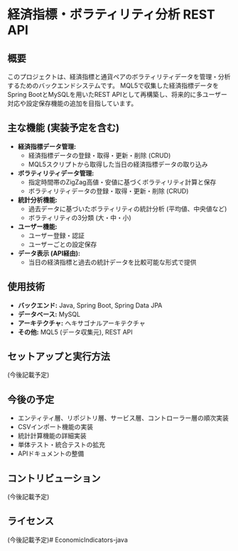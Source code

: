 # 経済指標・ボラティリティ分析 REST API

## 概要

このプロジェクトは、経済指標と通貨ペアのボラティリティデータを管理・分析するためのバックエンドシステムです。
MQL5で収集した経済指標データをSpring BootとMySQLを用いたREST APIとして再構築し、将来的に多ユーザー対応や設定保存機能の追加を目指しています。

## 主な機能 (実装予定を含む)

*   **経済指標データ管理:**
    *   経済指標データの登録・取得・更新・削除 (CRUD)
    *   MQL5スクリプトから取得した当日の経済指標データの取り込み
*   **ボラティリティデータ管理:**
    *   指定時間帯のZigZag高値・安値に基づくボラティリティ計算と保存
    *   ボラティリティデータの登録・取得・更新・削除 (CRUD)
*   **統計分析機能:**
    *   過去データに基づいたボラティリティの統計分析 (平均値、中央値など)
    *   ボラティリティの3分類 (大・中・小)
*   **ユーザー機能:**
    *   ユーザー登録・認証
    *   ユーザーごとの設定保存
*   **データ表示 (API経由):**
    *   当日の経済指標と過去の統計データを比較可能な形式で提供

## 使用技術

*   **バックエンド:** Java, Spring Boot, Spring Data JPA
*   **データベース:** MySQL
*   **アーキテクチャ:** ヘキサゴナルアーキテクチャ
*   **その他:** MQL5 (データ収集元), REST API

## セットアップと実行方法

(今後記載予定)

## 今後の予定

*   エンティティ層、リポジトリ層、サービス層、コントローラー層の順次実装
*   CSVインポート機能の実装
*   統計計算機能の詳細実装
*   単体テスト・統合テストの拡充
*   APIドキュメントの整備

## コントリビューション

(今後記載予定)

## ライセンス

(今後記載予定)#   E c o n o m i c I n d i c a t o r s - j a v a  
 